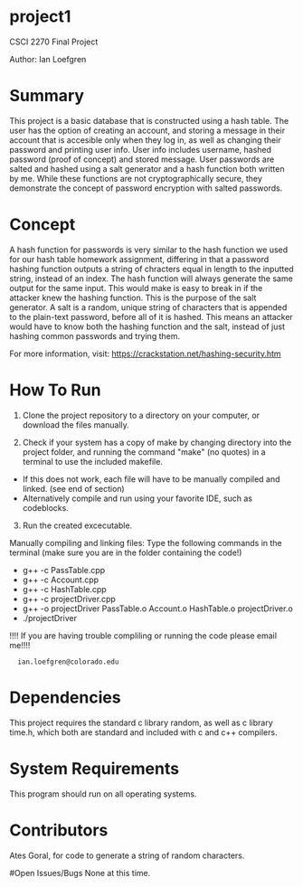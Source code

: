 # project1

CSCI 2270 Final Project

Author: Ian Loefgren

# Summary
This project is a basic database that is constructed using a hash table. The user has the option of creating an account, and storing a message in their account that is accesible only when they log in, as well as changing their password and printing user info. User info includes username, hashed password (proof of concept) and stored message. User passwords are salted and hashed using a salt generator and a hash function both written by me. While these functions are not cryptographically secure, they demonstrate the concept of password encryption with salted passwords.

# Concept
A hash function for passwords is very similar to the hash function we used for our hash table homework assignment, differing in that a password hashing function outputs a string of chracters equal in length to the inputted string, instead of an index. The hash function will always generate the same output for the same input. This would make is easy to break in if the attacker knew the hashing function. This is the purpose of the salt generator. A salt is a random, unique string of characters that is appended to the plain-text password, before all of it is hashed. This means an attacker would have to know both the hashing function and the salt, instead of just hashing common passwords and trying them.

For more information, visit: https://crackstation.net/hashing-security.htm

#  How To Run
1) Clone the project repository to a directory on your computer, or download the files manually.

2) Check if your system has a copy of make by changing directory into the project folder, and running the command "make" (no quotes) in a terminal to use the included makefile.
  - If this does not work, each file will have to be manually compiled and linked. (see end of section)
  - Alternatively compile and run using your favorite IDE, such as codeblocks.

3) Run the created excecutable.

Manually compiling and linking files:
Type the following commands in the terminal (make sure you are in the folder containing the code!)

- g++ -c PassTable.cpp
- g++ -c Account.cpp
- g++ -c HashTable.cpp
- g++ -c projectDriver.cpp
- g++ -o projectDriver PassTable.o Account.o HashTable.o projectDriver.o
- ./projectDriver

!!!!  If you are having trouble compliling or running the code please email me!!!!

      ian.loefgren@colorado.edu

# Dependencies
This project requires the standard c library random, as well as c library time.h, which both are standard and included with c and c++ compilers.

# System Requirements
This program should run on all operating systems.

# Contributors
Ates Goral, for code to generate a string of random characters.

#Open Issues/Bugs
None at this time.
